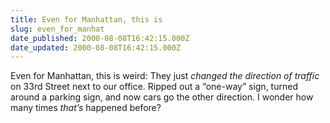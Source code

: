 ```yaml
---
title: Even for Manhattan, this is
slug: even_for_manhat
date_published: 2000-08-08T16:42:15.000Z
date_updated: 2000-08-08T16:42:15.000Z
---
```


Even for Manhattan, this is weird: They just *changed the direction of traffic* on 33rd Street next to our office. Ripped out a “one-way” sign, turned around a parking sign, and now cars go the other direction. I wonder how many times *that’s* happened before?
